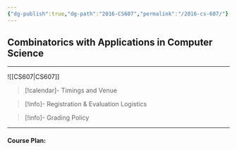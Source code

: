 ```yaml
---
{"dg-publish":true,"dg-path":"2016-CS607","permalink":"/2016-cs-607/"}
---
```



## Combinatorics with Applications in Computer Science
---


![[CS607\|CS607]]

> [!calendar]- Timings and Venue
> 
>
>

> [!info]- Registration & Evaluation Logistics
> 

> [!info]- Grading Policy
> 
>

---

#### Course Plan: 

